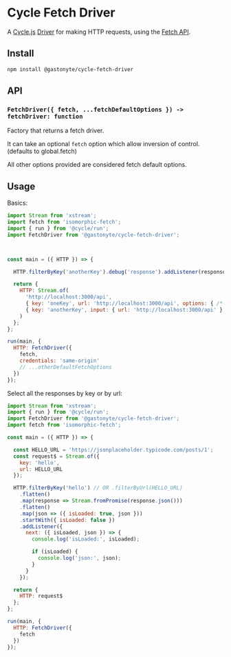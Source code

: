 # Cycle Fetch Driver

A [Cycle.js](http://cycle.js.org) [Driver](http://cycle.js.org/drivers.html) for making HTTP requests, using the [Fetch API](https://fetch.spec.whatwg.org/).

## Install

```sh
npm install @gastonyte/cycle-fetch-driver
```

## API

### ```FetchDriver({ fetch, ...fetchDefaultOptions }) -> fetchDriver: function```

Factory that returns a fetch driver. 

It can take an optional ```fetch``` option which allow inversion of control. (defaults to global.fetch)

All other options provided are considered fetch default options.

## Usage

Basics:

```js
import Stream from 'xstream';
import fetch from 'isomorphic-fetch';
import { run } from '@cycle/run';
import FetchDriver from '@gastonyte/cycle-fetch-driver';



const main = ({ HTTP }) => {

  HTTP.filterByKey('anotherKey').debug('response').addListener(response$ => response$);

  return {
    HTTP: Stream.of(
      'http://localhost:3000/api',
      { key: 'oneKey', url: 'http://localhost:3000/api', options: { /* ...overrideFetchOptions */ } },
      { key: 'anotherKey', input: { url: 'http://localhost:3000/api' } }
    )
  };
};

run(main, {
  HTTP: FetchDriver({
    fetch,
    credentials: 'same-origin'
    // ...otherDefaultFetchOptions
  })
});
```

Select all the responses by key or by url:

```js
import Stream from 'xstream';
import { run } from '@cycle/run';
import FetchDriver from '@gastonyte/cycle-fetch-driver';
import fetch from 'isomorphic-fetch';

const main = ({ HTTP }) => {

  const HELLO_URL = 'https://jsonplaceholder.typicode.com/posts/1';
  const request$ = Stream.of({
    key: 'hello',
    url: HELLO_URL
  });

  HTTP.filterByKey('hello') // OR .filterByUrl(HELLO_URL)
    .flatten()
    .map(response => Stream.fromPromise(response.json()))
    .flatten()
    .map(json => ({ isLoaded: true, json }))
    .startWith({ isLoaded: false })
    .addListener({
      next: ({ isLoaded, json }) => {
        console.log('isLoaded:', isLoaded);

        if (isLoaded) {
          console.log('json:', json);
        }
      }
    });

  return {
    HTTP: request$
  };
};

run(main, {
  HTTP: FetchDriver({
    fetch
  })
});
```
